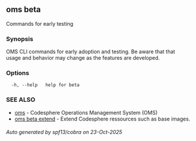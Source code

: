 ## oms beta

Commands for early testing

### Synopsis

OMS CLI commands for early adoption and testing.
Be aware that that usage and behavior may change as the features are developed.

### Options

```
  -h, --help   help for beta
```

### SEE ALSO

* [oms](oms.md)	 - Codesphere Operations Management System (OMS)
* [oms beta extend](oms_beta_extend.md)	 - Extend Codesphere ressources such as base images.

###### Auto generated by spf13/cobra on 23-Oct-2025
